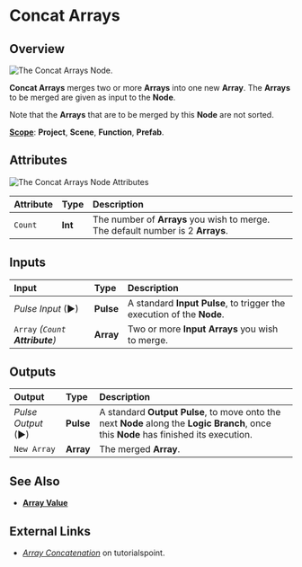 # Concat Arrays

## Overview

![The Concat Arrays Node.](../../.gitbook/assets/concatarraysnode20241.png)

**Concat Arrays** merges two or more **Arrays** into one new **Array**. The **Arrays** to be merged are given as input to the **Node**.

Note that the **Arrays** that are to be merged by this **Node** are not sorted.

[**Scope**](../overview.md#scopes): **Project**, **Scene**, **Function**, **Prefab**.

## Attributes

![The Concat Arrays Node Attributes](../../.gitbook/assets/concatarrayattributes.png)


| Attribute | Type | Description |
| :--- | :--- | :--- |
| `Count` | **Int** | The number of **Arrays** you wish to merge. The default number is 2 **Arrays**. |

## Inputs

| Input | Type | Description |
| :--- | :--- | :--- |
| _Pulse Input_ \(►\) | **Pulse** | A standard **Input Pulse**, to trigger the execution of the **Node**. |
| `Array`  _\(`Count`  **Attribute**\)_ | **Array** | Two or more **Input** **Arrays** you wish to merge. |

## Outputs

| Output | Type | Description |
| :--- | :--- | :--- |
| _Pulse Output_ \(►\) | **Pulse** | A standard **Output Pulse**, to move onto the next **Node** along the **Logic Branch**, once this **Node** has finished its execution. |
| `New Array` | **Array** | The merged **Array**. |

## See Also

* [**Array Value**](array-value.md)

## External Links

* [_Array Concatenation_](https://www.tutorialspoint.com/learn_c_by_examples/array_concatenation_program_in_c.htm) on tutorialspoint.

